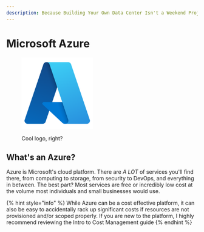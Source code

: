 ```yaml
---
description: Because Building Your Own Data Center Isn't a Weekend Project
---
```


# Microsoft Azure

<figure><img src="../../.gitbook/assets/azure.png" alt="Microsoft Azure Logo" width="188"><figcaption><p>Cool logo, right?</p></figcaption></figure>

## What's an Azure?

Azure is Microsoft's cloud platform. There are _A LOT_ of services you'll find there, from computing to storage, from security to DevOps, and everything in between. The best part? Most services are free or incredibly low cost at the volume most individuals and small businesses would use.&#x20;

{% hint style="info" %}
While Azure can be a cost effective platform, it can also be easy to accidentally rack up significant costs if resources are not provisioned and/or scoped properly. If you are new to the platform, I highly recommend reviewing the Intro to Cost Management guide
{% endhint %}
